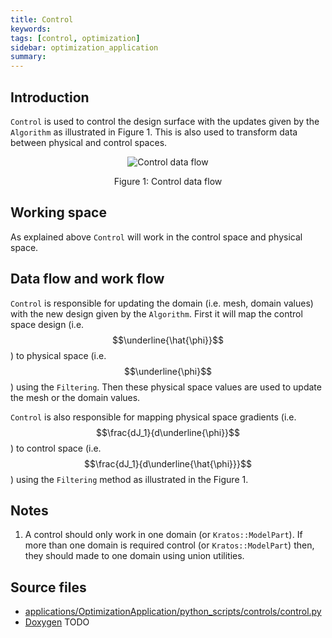 ```yaml
---
title: Control
keywords: 
tags: [control, optimization]
sidebar: optimization_application
summary: 
---
```


## Introduction

```Control``` is used to control the design surface with the updates given by the ```Algorithm``` as illustrated in Figure 1. This is also used to transform data between physical and control spaces.
<p align="center">
    <img src="https://github.com/KratosMultiphysics/Documentation/blob/master/OptimizationApplication/General/control.png?raw=true" alt="Control data flow"/>
</p>
<p align="center">Figure 1: Control data flow</p>

## Working space

As explained above ```Control``` will work in the control space and physical space.

## Data flow and work flow

```Control``` is responsible for updating the domain (i.e. mesh, domain values) with the new design given by the ```Algorithm```. First it will map the control space design (i.e. $$\underline{\hat{\phi}}$$) to physical space (i.e. $$\underline{\phi}$$) using the ```Filtering```. Then these physical space values are used to update the mesh or the domain values.

```Control``` is also responsible for mapping physical space gradients (i.e. $$\frac{dJ_1}{d\underline{\phi}}$$) to control space (i.e. $$\frac{dJ_1}{d\underline{\hat{\phi}}}$$) using the ```Filtering``` method as illustrated in the Figure 1.

## Notes

1. A control should only work in one domain (or ```Kratos::ModelPart```). If more than one domain is required control (or ```Kratos::ModelPart```) then, they should made to one domain using union utilities.

## Source files
* [applications/OptimizationApplication/python_scripts/controls/control.py](https://github.com/KratosMultiphysics/Kratos/blob/master/applications/OptimizationApplication/python_scripts/controls/control.py)
* [Doxygen](TODO) TODO

